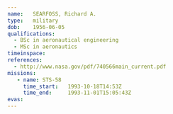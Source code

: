 ```yaml
---
name:	SEARFOSS, Richard A.
type:	military
dob:	1956-06-05
qualifications:
  - BSc in aeronautical engineering
  - MSc in aeronautics
timeinspace:	
references:
  - http://www.nasa.gov/pdf/740566main_current.pdf
missions:
   - name: STS-58
     time_start:   1993-10-18T14:53Z
     time_end:     1993-11-01T15:05:43Z
evas:
---
```

